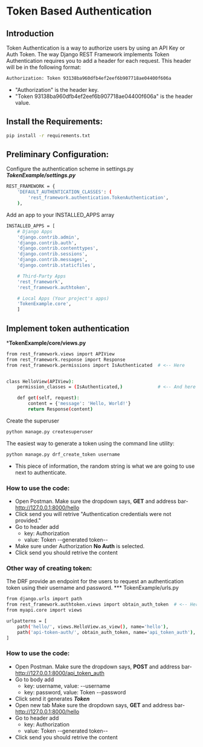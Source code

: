 # Token Based Authentication
## Introduction
Token Authentication is a way to authorize users by using an API Key or Auth Token. The way Django REST Framework implements Token Authentication requires you to add a header for each request. This header will be in the following format:
``` bash  
Authorization: Token 93138ba960dfb4ef2eef6b907718ae04400f606a
```
* "Authorization" is the header key.
* "Token 93138ba960dfb4ef2eef6b907718ae04400f606a" is the header value. 

## Install the Requirements:
``` bash 
pip install -r requirements.txt  
```
## Preliminary Configuration:
Configure the authentication scheme in settings.py
***TokenExample/settings.py***
``` bash
REST_FRAMEWORK = {
    'DEFAULT_AUTHENTICATION_CLASSES': (
        'rest_framework.authentication.TokenAuthentication',
    ),
```
Add an app to your INSTALLED_APPS array
``` bash
INSTALLED_APPS = [
    # Django Apps
    'django.contrib.admin',
    'django.contrib.auth',
    'django.contrib.contenttypes',
    'django.contrib.sessions',
    'django.contrib.messages',
    'django.contrib.staticfiles',

    # Third-Party Apps
    'rest_framework',
    'rest_framework.authtoken',

    # Local Apps (Your project's apps)
    'TokenExample.core',
    ]
```
## Implement token authentication
***TokenExample/core/views.py**
``` bash
from rest_framework.views import APIView
from rest_framework.response import Response
from rest_framework.permissions import IsAuthenticated  # <-- Here


class HelloView(APIView):
    permission_classes = (IsAuthenticated,)             # <-- And here

    def get(self, request):
        content = {'message': 'Hello, World!'}
        return Response(content)
```
Create the superuser
``` bash
python manage.py createsuperuser 
```
The easiest way to generate a token using the command line utility:
``` bash
python manage.py drf_create_token username
```
* This piece of information, the random string is what we are going to use next to authenticate.
### How to use the code:
* Open Postman. Make sure the dropdown says, **GET** and address bar- http://127.0.0.1:8000/hello
* Click send you will retrive "Authentication credentials were not provided."
* Go to header add
    * key: Authorization
    * value: Token --generated token--
* Make sure under Authorization **No Auth** is selected.
* Click send you should retrive the content

### Other way of creating token:
The DRF provide an endpoint for the users to request an authentication token using their username and password.
*** TokenExample/urls.py
``` bash
from django.urls import path
from rest_framework.authtoken.views import obtain_auth_token  # <-- Here
from myapi.core import views

urlpatterns = [
    path('hello/', views.HelloView.as_view(), name='hello'),
    path('api-token-auth/', obtain_auth_token, name='api_token_auth'),  # <-- And here
]
```
### How to use the code:
* Open Postman. Make sure the dropdown says, **POST** and address bar- http://127.0.0.1:8000/api_token_auth
* Go to body add
    * key: username, value: --username
    * key: password, value: Token --password
* Click send it generates ***Token***
* Open new tab Make sure the dropdown says, **GET** and address bar- http://127.0.0.1:8000/hello
* Go to header add
    * key: Authorization
    * value: Token --generated token--
* Click send you should retrive the content



